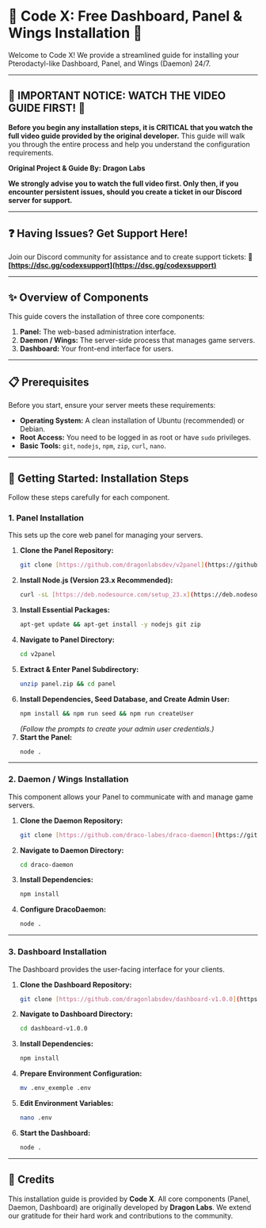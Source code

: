 # 🚀 Code X: Free Dashboard, Panel & Wings Installation 🚀

Welcome to Code X! We provide a streamlined guide for installing your Pterodactyl-like Dashboard, Panel, and Wings (Daemon) 24/7.

---

## 🚨 **IMPORTANT NOTICE: WATCH THE VIDEO GUIDE FIRST!** 🚨

**Before you begin any installation steps, it is CRITICAL that you watch the full video guide provided by the original developer.** This guide will walk you through the entire process and help you understand the configuration requirements.

**Original Project & Guide By: Dragon Labs**

**We strongly advise you to watch the full video first. Only then, if you encounter persistent issues, should you create a ticket in our Discord server for support.**

---

## ❓ **Having Issues? Get Support Here!**
Join our Discord community for assistance and to create support tickets:
🔗 **[https://dsc.gg/codexsupport](https://dsc.gg/codexsupport)**

---

## ✨ **Overview of Components**

This guide covers the installation of three core components:

1.  **Panel:** The web-based administration interface.
2.  **Daemon / Wings:** The server-side process that manages game servers.
3.  **Dashboard:** Your front-end interface for users.

---

## 📋 **Prerequisites**

Before you start, ensure your server meets these requirements:

* **Operating System:** A clean installation of Ubuntu (recommended) or Debian.
* **Root Access:** You need to be logged in as root or have `sudo` privileges.
* **Basic Tools:** `git`, `nodejs`, `npm`, `zip`, `curl`, `nano`.

---

## 🚀 **Getting Started: Installation Steps**

Follow these steps carefully for each component.

### **1. Panel Installation**

This sets up the core web panel for managing your servers.

1.  **Clone the Panel Repository:**
    ```bash
    git clone [https://github.com/dragonlabsdev/v2panel](https://github.com/dragonlabsdev/v2panel)
    ```
2.  **Install Node.js (Version 23.x Recommended):**
    ```bash
    curl -sL [https://deb.nodesource.com/setup_23.x](https://deb.nodesource.com/setup_23.x) | sudo bash -
    ```
3.  **Install Essential Packages:**
    ```bash
    apt-get update && apt-get install -y nodejs git zip
    ```
4.  **Navigate to Panel Directory:**
    ```bash
    cd v2panel
    ```
5.  **Extract & Enter Panel Subdirectory:**
    ```bash
    unzip panel.zip && cd panel
    ```
6.  **Install Dependencies, Seed Database, and Create Admin User:**
    ```bash
    npm install && npm run seed && npm run createUser
    ```
    *(Follow the prompts to create your admin user credentials.)*
7.  **Start the Panel:**
    ```bash
    node .
    ```

---

### **2. Daemon / Wings Installation**

This component allows your Panel to communicate with and manage game servers.

1.  **Clone the Daemon Repository:**
    ```bash
    git clone [https://github.com/draco-labes/draco-daemon](https://github.com/draco-labes/draco-daemon)
    ```
2.  **Navigate to Daemon Directory:**
    ```bash
    cd draco-daemon
    ```
3.  **Install Dependencies:**
    ```bash
    npm install
    ```
4.  **Configure DracoDaemon:**
    ```bash
    node .
    ```

---

### **3. Dashboard Installation**

The Dashboard provides the user-facing interface for your clients.

1.  **Clone the Dashboard Repository:**
    ```bash
    git clone [https://github.com/dragonlabsdev/dashboard-v1.0.0](https://github.com/dragonlabsdev/dashboard-v1.0.0)
    ```
2.  **Navigate to Dashboard Directory:**
    ```bash
    cd dashboard-v1.0.0
    ```
3.  **Install Dependencies:**
    ```bash
    npm install
    ```
4.  **Prepare Environment Configuration:**
    ```bash
    mv .env_exemple .env
    ```
5.  **Edit Environment Variables:**
    ```bash
    nano .env
    ```
6.  **Start the Dashboard:**
    ```bash
    node .
    ```

---


## 💖 **Credits**
This installation guide is provided by **Code X**.
All core components (Panel, Daemon, Dashboard) are originally developed by **Dragon Labs**.
We extend our gratitude for their hard work and contributions to the community.
